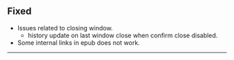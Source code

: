 <!-- ## Note

**Due to release changes, existing users (v2.11.5 and below) might need to manually update the app.** -->

<!-- ## Added -->

<!-- ## Changed

- **Temporarily epub extract and pdf renders temp files wont be deleted (till next version).**
- Slight changes in default themes. Hide delete button on default theme.
- DEV:
  - BrowserWindow `fromWebContents()` instead of `fromId()` in ipcMain to get window. -->



## Fixed

- Issues related to closing window.
  - history update on last window close when confirm close disabled.
- Some internal links in epub does not work.

---
